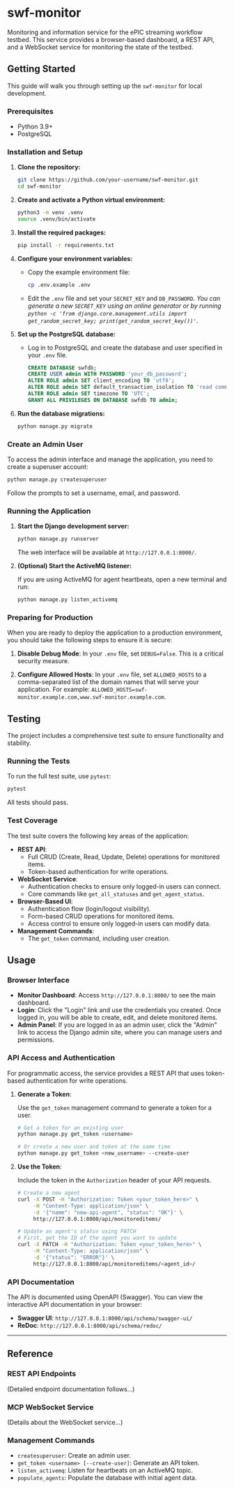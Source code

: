 # swf-monitor

Monitoring and information service for the ePIC streaming workflow testbed. This service provides a browser-based dashboard, a REST API, and a WebSocket service for monitoring the state of the testbed.

## Getting Started

This guide will walk you through setting up the `swf-monitor` for local development.

### Prerequisites

- Python 3.9+
- PostgreSQL

### Installation and Setup

1.  **Clone the repository:**
    ```bash
    git clone https://github.com/your-username/swf-monitor.git
    cd swf-monitor
    ```

2.  **Create and activate a Python virtual environment:**
    ```bash
    python3 -m venv .venv
    source .venv/bin/activate
    ```

3.  **Install the required packages:**
    ```bash
    pip install -r requirements.txt
    ```

4.  **Configure your environment variables:**
    -   Copy the example environment file:
        ```bash
        cp .env.example .env
        ```
    -   Edit the `.env` file and set your `SECRET_KEY` and `DB_PASSWORD`.
        *You can generate a new `SECRET_KEY` using an online generator or by running `python -c 'from django.core.management.utils import get_random_secret_key; print(get_random_secret_key())'`.*

5.  **Set up the PostgreSQL database:**
    -   Log in to PostgreSQL and create the database and user specified in your `.env` file.
        ```sql
        CREATE DATABASE swfdb;
        CREATE USER admin WITH PASSWORD 'your_db_password';
        ALTER ROLE admin SET client_encoding TO 'utf8';
        ALTER ROLE admin SET default_transaction_isolation TO 'read committed';
        ALTER ROLE admin SET timezone TO 'UTC';
        GRANT ALL PRIVILEGES ON DATABASE swfdb TO admin;
        ```

6.  **Run the database migrations:**
    ```bash
    python manage.py migrate
    ```

### Create an Admin User

To access the admin interface and manage the application, you need to create a superuser account:

```bash
python manage.py createsuperuser
```

Follow the prompts to set a username, email, and password.

### Running the Application

1. **Start the Django development server:**

    ```bash
    python manage.py runserver
    ```

    The web interface will be available at `http://127.0.0.1:8000/`.

2. **(Optional) Start the ActiveMQ listener:**

    If you are using ActiveMQ for agent heartbeats, open a new terminal and run:

    ```bash
    python manage.py listen_activemq
    ```

### Preparing for Production

When you are ready to deploy the application to a production environment, you should take the following steps to ensure it is secure:

1. **Disable Debug Mode**: In your `.env` file, set `DEBUG=False`. This is a critical security measure.

2. **Configure Allowed Hosts**: In your `.env` file, set `ALLOWED_HOSTS` to a comma-separated list of the domain names that will serve your application. For example: `ALLOWED_HOSTS=swf-monitor.example.com,www.swf-monitor.example.com`.

## Testing

The project includes a comprehensive test suite to ensure functionality and stability.

### Running the Tests

To run the full test suite, use `pytest`:

```bash
pytest
```

All tests should pass.

### Test Coverage

The test suite covers the following key areas of the application:

- **REST API**:
  - Full CRUD (Create, Read, Update, Delete) operations for monitored items.
  - Token-based authentication for write operations.
- **WebSocket Service**:
  - Authentication checks to ensure only logged-in users can connect.
  - Core commands like `get_all_statuses` and `get_agent_status`.
- **Browser-Based UI**:
  - Authentication flow (login/logout visibility).
  - Form-based CRUD operations for monitored items.
  - Access control to ensure only logged-in users can modify data.
- **Management Commands**:
  - The `get_token` command, including user creation.

## Usage

### Browser Interface

- **Monitor Dashboard**: Access `http://127.0.0.1:8000/` to see the main dashboard.
- **Login**: Click the "Login" link and use the credentials you created. Once logged in, you will be able to create, edit, and delete monitored items.
- **Admin Panel**: If you are logged in as an admin user, click the "Admin" link to access the Django admin site, where you can manage users and permissions.

### API Access and Authentication

For programmatic access, the service provides a REST API that uses token-based authentication for write operations.

1. **Generate a Token**:

    Use the `get_token` management command to generate a token for a user.

    ```bash
    # Get a token for an existing user
    python manage.py get_token <username>

    # Or create a new user and token at the same time
    python manage.py get_token <new_username> --create-user
    ```

2. **Use the Token**:

    Include the token in the `Authorization` header of your API requests.

    ```bash
    # Create a new agent
    curl -X POST -H "Authorization: Token <your_token_here>" \
         -H "Content-Type: application/json" \
         -d '{"name": "new-api-agent", "status": "OK"}' \
         http://127.0.0.1:8000/api/monitoreditems/

    # Update an agent's status using PATCH
    # First, get the ID of the agent you want to update
    curl -X PATCH -H "Authorization: Token <your_token_here>" \
         -H "Content-Type: application/json" \
         -d '{"status": "ERROR"}' \
         http://127.0.0.1:8000/api/monitoreditems/<agent_id>/
    ```

### API Documentation

The API is documented using OpenAPI (Swagger). You can view the interactive API documentation in your browser:

- **Swagger UI**: `http://127.0.0.1:8000/api/schema/swagger-ui/`
- **ReDoc**: `http://127.0.0.1:8000/api/schema/redoc/`

---

## Reference

### REST API Endpoints

(Detailed endpoint documentation follows...)

### MCP WebSocket Service

(Details about the WebSocket service...)

### Management Commands

- `createsuperuser`: Create an admin user.
- `get_token <username> [--create-user]`: Generate an API token.
- `listen_activemq`: Listen for heartbeats on an ActiveMQ topic.
- `populate_agents`: Populate the database with initial agent data.

